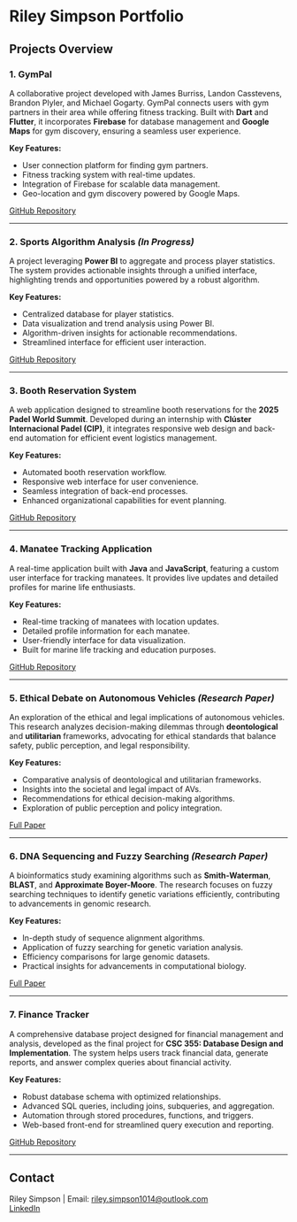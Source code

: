 # Riley Simpson Portfolio

## Projects Overview

### 1. GymPal
A collaborative project developed with James Burriss, Landon Casstevens, Brandon Plyler, and Michael Gogarty. GymPal connects users with gym partners in their area while offering fitness tracking. Built with **Dart** and **Flutter**, it incorporates **Firebase** for database management and **Google Maps** for gym discovery, ensuring a seamless user experience.  

**Key Features:**
- User connection platform for finding gym partners.
- Fitness tracking system with real-time updates.
- Integration of Firebase for scalable data management.
- Geo-location and gym discovery powered by Google Maps.

[GitHub Repository](https://github.com/rileysimpsom/Software-Engineering-Project)

---

### 2. Sports Algorithm Analysis *(In Progress)*
A project leveraging **Power BI** to aggregate and process player statistics. The system provides actionable insights through a unified interface, highlighting trends and opportunities powered by a robust algorithm.  

**Key Features:**
- Centralized database for player statistics.
- Data visualization and trend analysis using Power BI.
- Algorithm-driven insights for actionable recommendations.
- Streamlined interface for efficient user interaction.

[GitHub Repository](#)

---

### 3. Booth Reservation System
A web application designed to streamline booth reservations for the **2025 Padel World Summit**. Developed during an internship with **Clúster Internacional Padel (CIP)**, it integrates responsive web design and back-end automation for efficient event logistics management.  

**Key Features:**
- Automated booth reservation workflow.
- Responsive web interface for user convenience.
- Seamless integration of back-end processes.
- Enhanced organizational capabilities for event planning.

[GitHub Repository](https://github.com/rileysimpsom/panel-expo-manager)

---

### 4. Manatee Tracking Application
A real-time application built with **Java** and **JavaScript**, featuring a custom user interface for tracking manatees. It provides live updates and detailed profiles for marine life enthusiasts.  

**Key Features:**
- Real-time tracking of manatees with location updates.
- Detailed profile information for each manatee.
- User-friendly interface for data visualization.
- Built for marine life tracking and education purposes.

[GitHub Repository](#)

---

### 5. Ethical Debate on Autonomous Vehicles *(Research Paper)*
An exploration of the ethical and legal implications of autonomous vehicles. This research analyzes decision-making dilemmas through **deontological** and **utilitarian** frameworks, advocating for ethical standards that balance safety, public perception, and legal responsibility.  

**Key Features:**
- Comparative analysis of deontological and utilitarian frameworks.
- Insights into the societal and legal impact of AVs.
- Recommendations for ethical decision-making algorithms.
- Exploration of public perception and policy integration.

[Full Paper](https://github.com/rileysimpsom/Ethics-in-CSC-Final-Paper)

---

### 6. DNA Sequencing and Fuzzy Searching *(Research Paper)*
A bioinformatics study examining algorithms such as **Smith-Waterman**, **BLAST**, and **Approximate Boyer-Moore**. The research focuses on fuzzy searching techniques to identify genetic variations efficiently, contributing to advancements in genomic research.  

**Key Features:**
- In-depth study of sequence alignment algorithms.
- Application of fuzzy searching for genetic variation analysis.
- Efficiency comparisons for large genomic datasets.
- Practical insights for advancements in computational biology.

[Full Paper](https://github.com/rileysimpsom/DaAoA-Final-Paper)

---

### 7. Finance Tracker
A comprehensive database project designed for financial management and analysis, developed as the final project for **CSC 355: Database Design and Implementation**. The system helps users track financial data, generate reports, and answer complex queries about financial activity.  

**Key Features:**
- Robust database schema with optimized relationships.
- Advanced SQL queries, including joins, subqueries, and aggregation.
- Automation through stored procedures, functions, and triggers.
- Web-based front-end for streamlined query execution and reporting.

[GitHub Repository](https://github.com/rileysimpsom/FinanceTrackerProject)

---

## Contact
Riley Simpson | Email: [riley.simpson1014@outlook.com](mailto:riley.simpson1014@outlook.com)  
[LinkedIn](https://www.linkedin.com/in/riley-simpson-766ab8224/)
